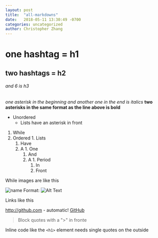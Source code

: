 ```yaml
---
layout: post
title:  "all-markdowns"
date:   2018-05-11 13:30:49 -0700
categories: uncategorized
author: Christopher Zhang
---
```


# one hashtag = h1
## two hashtags = h2
###### and 6 is h3

*one asterisk in the beginning and another one in the end is italics*
**two asterisks in the same format as the line above is bold**

* Unordered
  * Lists have an asterisk in front
 

1. While
  1. Ordered
    1. Lists
      1. Have
        1. A
          1. One
            1. And
              1. A
                1. Period
                  1. In
                    1. Front
                    
While images are like this

![name](/images/name.png)
Format: ![Alt Text](url)

Links like this

http://github.com - automatic!
[GitHub](http://github.com)

>Block quotes with a ">" in fronte

Inline code like the `<h1>` element needs single quotes on the outside


